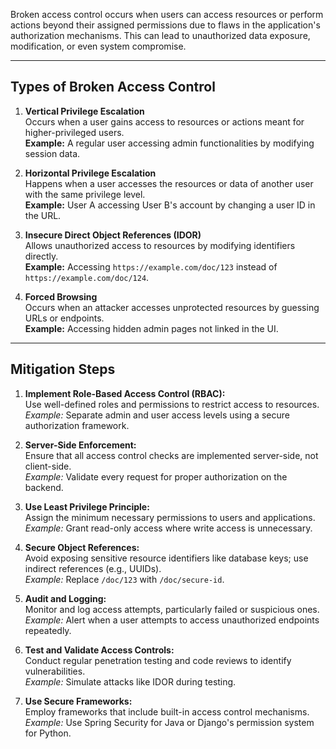 

Broken access control occurs when users can access resources or perform actions beyond their assigned permissions due to flaws in the application's authorization mechanisms. This can lead to unauthorized data exposure, modification, or even system compromise.

---

## **Types of Broken Access Control**

1. **Vertical Privilege Escalation**  
    Occurs when a user gains access to resources or actions meant for higher-privileged users.  
    **Example:** A regular user accessing admin functionalities by modifying session data.
    
2. **Horizontal Privilege Escalation**  
    Happens when a user accesses the resources or data of another user with the same privilege level.  
    **Example:** User A accessing User B's account by changing a user ID in the URL.
    
3. **Insecure Direct Object References (IDOR)**  
    Allows unauthorized access to resources by modifying identifiers directly.  
    **Example:** Accessing `https://example.com/doc/123` instead of `https://example.com/doc/124`.
    
4. **Forced Browsing**  
    Occurs when an attacker accesses unprotected resources by guessing URLs or endpoints.  
    **Example:** Accessing hidden admin pages not linked in the UI.
    

---

## **Mitigation Steps**

1. **Implement Role-Based Access Control (RBAC):**  
    Use well-defined roles and permissions to restrict access to resources.  
    _Example:_ Separate admin and user access levels using a secure authorization framework.
    
2. **Server-Side Enforcement:**  
    Ensure that all access control checks are implemented server-side, not client-side.  
    _Example:_ Validate every request for proper authorization on the backend.
    
3. **Use Least Privilege Principle:**  
    Assign the minimum necessary permissions to users and applications.  
    _Example:_ Grant read-only access where write access is unnecessary.
    
4. **Secure Object References:**  
    Avoid exposing sensitive resource identifiers like database keys; use indirect references (e.g., UUIDs).  
    _Example:_ Replace `/doc/123` with `/doc/secure-id`.
    
5. **Audit and Logging:**  
    Monitor and log access attempts, particularly failed or suspicious ones.  
    _Example:_ Alert when a user attempts to access unauthorized endpoints repeatedly.
    
6. **Test and Validate Access Controls:**  
    Conduct regular penetration testing and code reviews to identify vulnerabilities.  
    _Example:_ Simulate attacks like IDOR during testing.
    
7. **Use Secure Frameworks:**  
    Employ frameworks that include built-in access control mechanisms.  
    _Example:_ Use Spring Security for Java or Django's permission system for Python.